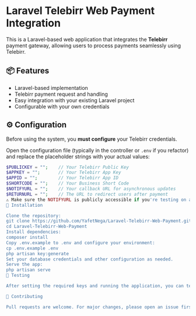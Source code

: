 # Laravel Telebirr Web Payment Integration

This is a Laravel-based web application that integrates the **Telebirr** payment gateway, allowing users to process payments seamlessly using Telebirr.

## 📦 Features

- Laravel-based implementation
- Telebirr payment request and handling
- Easy integration with your existing Laravel project
- Configurable with your own credentials

## ⚙️ Configuration

Before using the system, you **must configure** your Telebirr credentials.

Open the configuration file (typically in the controller or `.env` if you refactor) and replace the placeholder strings with your actual values:

```php
$PUBLICKEY = "";    // Your Telebirr Public Key
$APPKEY = "";       // Your Telebirr App Key
$APPID = "";        // Your Telebirr App ID
$SHORTCODE = "";    // Your Business Short Code
$NOTIFYURL = "";    // Your callback URL for asynchronous updates
$RETURNURL = "";    // The URL to redirect users after payment
⚠️ Make sure the NOTIFYURL is publicly accessible if you're testing on a local server.
🚀 Installation

Clone the repository:
git clone https://github.com/YafetNega/Laravel-Telebirr-Web-Payment.git
cd Laravel-Telebirr-Web-Payment
Install dependencies:
composer install
Copy .env.example to .env and configure your environment:
cp .env.example .env
php artisan key:generate
Set your database credentials and other configuration as needed.
Serve the app:
php artisan serve
🧪 Testing

After setting the required keys and running the application, you can test the Telebirr payment by submitting the payment form on your app.

🤝 Contributing

Pull requests are welcome. For major changes, please open an issue first to discuss what you would like to change.